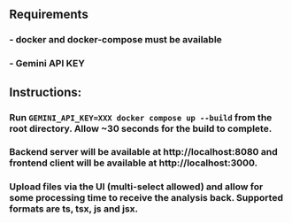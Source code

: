 ## Requirements

### - docker and docker-compose must be available

### - Gemini API KEY

## Instructions:

### Run `GEMINI_API_KEY=XXX docker compose up --build` from the root directory. Allow ~30 seconds for the build to complete.

### Backend server will be available at http://localhost:8080 and frontend client will be available at http://localhost:3000.

### Upload files via the UI (multi-select allowed) and allow for some processing time to receive the analysis back. Supported formats are ts, tsx, js and jsx.
